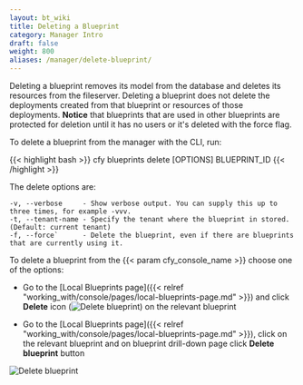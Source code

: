 ```yaml
---
layout: bt_wiki
title: Deleting a Blueprint
category: Manager Intro
draft: false
weight: 800
aliases: /manager/delete-blueprint/
---
```


Deleting a blueprint removes its model from the database and deletes its resources from the fileserver. Deleting a blueprint does not delete the deployments created from that blueprint or resources of those deployments.
**Notice** that blueprints that are used in other blueprints are protected for deletion until it has no users or it's deleted with the force flag. 

To delete a blueprint from the manager with the CLI, run:

{{< highlight bash >}}
cfy blueprints delete [OPTIONS] BLUEPRINT_ID
{{< /highlight >}}

The delete options are:

    -v, --verbose     - Show verbose output. You can supply this up to three times, for example -vvv.
    -t, --tenant-name - Specify the tenant where the blueprint in stored. (Default: current tenant)
    -f, --force`      - Delete the blueprint, even if there are blueprints that are currently using it.

To delete a blueprint from the {{< param cfy_console_name >}} choose one of the options:

* Go to the [Local Blueprints page]({{< relref "working_with/console/pages/local-blueprints-page.md" >}}) and click **Delete** icon (![Delete blueprint]( /images/ui/icons/delete-icon.png )) on the relevant blueprint

* Go to the [Local Blueprints page]({{< relref "working_with/console/pages/local-blueprints-page.md" >}}), click on the relevant blueprint and on blueprint drill-down page click **Delete blueprint** button

![Delete blueprint]( /images/manager/delete_blueprint.png )
